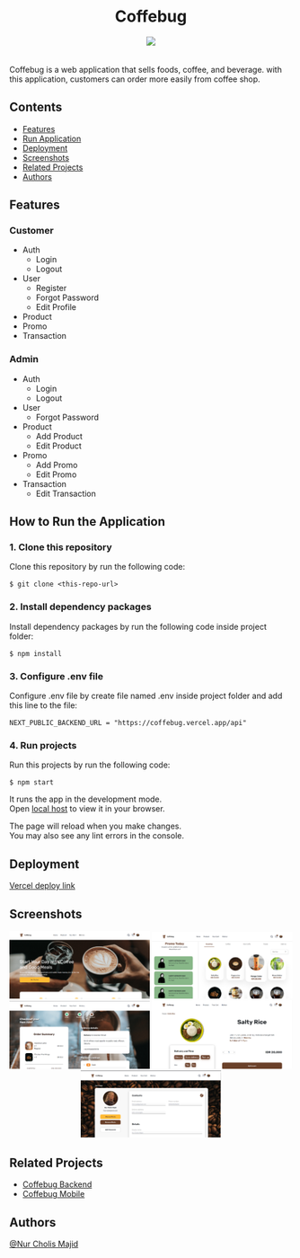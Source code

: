 # <div align="center"> Coffebug </div>

<div>

<p align="center">
  <a href="https://skillicons.dev">
    <img src="https://skillicons.dev/icons?i=react,javascript,html,css" />
  </a>
</p>

<br/>
Coffebug is a web application that sells foods, coffee, and beverage. with this application, customers can order more easily from coffee shop.
</div>

## Contents

- [Features](#features)
- [Run Application](#how-to-run-the-application)
- [Deployment](#deployment)
- [Screenshots](#screenshots)
- [Related Projects](#related-projects)
- [Authors](#authors)

## Features

### Customer

- Auth
  - Login
  - Logout
- User
  - Register
  - Forgot Password
  - Edit Profile
- Product
- Promo
- Transaction

### Admin

- Auth
  - Login
  - Logout
- User
  - Forgot Password
- Product
  - Add Product
  - Edit Product
- Promo
  - Add Promo
  - Edit Promo
- Transaction
  - Edit Transaction

## How to Run the Application

### 1. Clone this repository

Clone this repository by run the following code:

```
$ git clone <this-repo-url>
```

### 2. Install dependency packages

Install dependency packages by run the following code inside project folder:

```
$ npm install
```

### 3. Configure .env file

Configure .env file by create file named .env inside project folder and add this line to the file:

```
NEXT_PUBLIC_BACKEND_URL = "https://coffebug.vercel.app/api"
```

### 4. Run projects

Run this projects by run the following code:

```
$ npm start
```

It runs the app in the development mode.\
Open [local host](http://localhost:3000) to view it in your browser.

The page will reload when you make changes.\
You may also see any lint errors in the console.

## Deployment

[Vercel deploy link](https://coffebug-online.vercel.app/)

## Screenshots

<div align="center" style="display:flex flex-wrap:wrap">
    <img width="250" src="public/images/hero.png">   
    <img width="250" src="public/images/products.png">
    <img width="250" src="public/images/cart.png">
    <img width="250" src="public/images/detail.png">
    <img width="250" src="public/images/profile.png">
    
</div>

## Related Projects

- [Coffebug Backend](https://https://github.com/mindkeeper/coffebug)
- [Coffebug Mobile](https://github.com/mindkeeper/coffebug-react-native)

## Authors

[@Nur Cholis Majid](https://github.com/mindkeeper)
